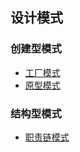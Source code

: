 ## 设计模式

### 创建型模式
* [工厂模式](./creational-patterns/factory-method)
* [原型模式](./creational-patterns/prototype)

### 结构型模式
* [职责链模式](./behavior-patterns/chain-of-responsibility-pattern)